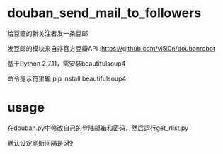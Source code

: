 # douban_send_mail_to_followers
给豆瓣的新关注者发一条豆邮

发豆邮的模块来自非官方豆瓣API :https://github.com/vi5i0n/doubanrobot

基于Python 2.7.11，需安装beautifulsoup4

命令提示符里输 pip install beautifulsoup4

# usage
在douban.py中修改自己的登陆邮箱和密码，然后运行get_rlist.py

默认设定刷新间隔是5秒
